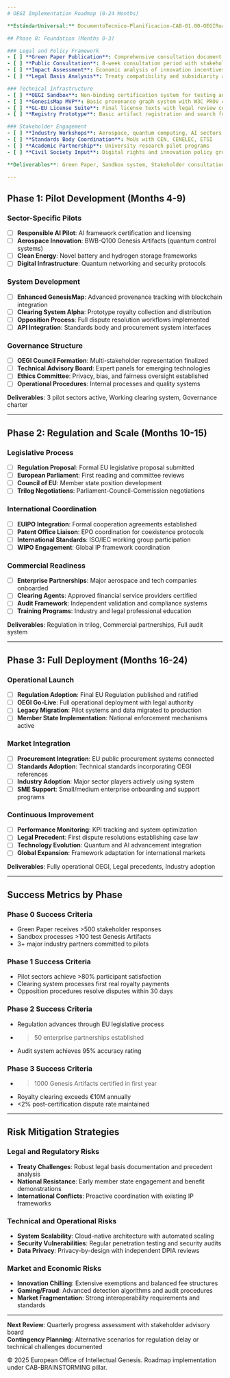 ```yaml
---
# OEGI Implementation Roadmap (0-24 Months)

**EstándarUniversal:** DocumentoTecnico-Planificacion-CAB-01.00-OEGIRoadmap-0001-v1.0-AerospaceAndQuantumUnitedAdvancedVenture-GeneracionHybrida-CROSS-AmedeoPelliccia-oegirmap1-RestoDeVidaUtil

## Phase 0: Foundation (Months 0-3)

### Legal and Policy Framework
- [ ] **Green Paper Publication**: Comprehensive consultation document on Genesis IP rights
- [ ] **Public Consultation**: 8-week consultation period with stakeholder submissions
- [ ] **Impact Assessment**: Economic analysis of innovation incentives vs. access costs
- [ ] **Legal Basis Analysis**: Treaty compatibility and subsidiarity assessment

### Technical Infrastructure
- [ ] **OEGI Sandbox**: Non-binding certification system for testing and validation
- [ ] **GenesisMap MVP**: Basic provenance graph system with W3C PROV compliance
- [ ] **GL-EU License Suite**: Final license texts with legal review completed
- [ ] **Registry Prototype**: Basic artifact registration and search functionality

### Stakeholder Engagement
- [ ] **Industry Workshops**: Aerospace, quantum computing, AI sectors
- [ ] **Standards Body Coordination**: MoUs with CEN, CENELEC, ETSI
- [ ] **Academic Partnership**: University research pilot programs
- [ ] **Civil Society Input**: Digital rights and innovation policy groups

**Deliverables**: Green Paper, Sandbox system, Stakeholder consultation report

---
```


## Phase 1: Pilot Development (Months 4-9)

### Sector-Specific Pilots
- [ ] **Responsible AI Pilot**: AI framework certification and licensing
- [ ] **Aerospace Innovation**: BWB-Q100 Genesis Artifacts (quantum control systems)
- [ ] **Clean Energy**: Novel battery and hydrogen storage frameworks
- [ ] **Digital Infrastructure**: Quantum networking and security protocols

### System Development
- [ ] **Enhanced GenesisMap**: Advanced provenance tracking with blockchain integration
- [ ] **Clearing System Alpha**: Prototype royalty collection and distribution
- [ ] **Opposition Process**: Full dispute resolution workflows implemented
- [ ] **API Integration**: Standards body and procurement system interfaces

### Governance Structure
- [ ] **OEGI Council Formation**: Multi-stakeholder representation finalized
- [ ] **Technical Advisory Board**: Expert panels for emerging technologies
- [ ] **Ethics Committee**: Privacy, bias, and fairness oversight established
- [ ] **Operational Procedures**: Internal processes and quality systems

**Deliverables**: 3 pilot sectors active, Working clearing system, Governance charter

---

## Phase 2: Regulation and Scale (Months 10-15)

### Legislative Process
- [ ] **Regulation Proposal**: Formal EU legislative proposal submitted
- [ ] **European Parliament**: First reading and committee reviews
- [ ] **Council of EU**: Member state position development
- [ ] **Trilog Negotiations**: Parliament-Council-Commission negotiations

### International Coordination
- [ ] **EUIPO Integration**: Formal cooperation agreements established
- [ ] **Patent Office Liaison**: EPO coordination for coexistence protocols
- [ ] **International Standards**: ISO/IEC working group participation
- [ ] **WIPO Engagement**: Global IP framework coordination

### Commercial Readiness
- [ ] **Enterprise Partnerships**: Major aerospace and tech companies onboarded
- [ ] **Clearing Agents**: Approved financial service providers certified
- [ ] **Audit Framework**: Independent validation and compliance systems
- [ ] **Training Programs**: Industry and legal professional education

**Deliverables**: Regulation in trilog, Commercial partnerships, Full audit system

---

## Phase 3: Full Deployment (Months 16-24)

### Operational Launch
- [ ] **Regulation Adoption**: Final EU Regulation published and ratified
- [ ] **OEGI Go-Live**: Full operational deployment with legal authority
- [ ] **Legacy Migration**: Pilot systems and data migrated to production
- [ ] **Member State Implementation**: National enforcement mechanisms active

### Market Integration
- [ ] **Procurement Integration**: EU public procurement systems connected
- [ ] **Standards Adoption**: Technical standards incorporating OEGI references
- [ ] **Industry Adoption**: Major sector players actively using system
- [ ] **SME Support**: Small/medium enterprise onboarding and support programs

### Continuous Improvement
- [ ] **Performance Monitoring**: KPI tracking and system optimization
- [ ] **Legal Precedent**: First dispute resolutions establishing case law
- [ ] **Technology Evolution**: Quantum and AI advancement integration
- [ ] **Global Expansion**: Framework adaptation for international markets

**Deliverables**: Fully operational OEGI, Legal precedents, Industry adoption

---

## Success Metrics by Phase

### Phase 0 Success Criteria
- Green Paper receives >500 stakeholder responses
- Sandbox processes >100 test Genesis Artifacts
- 3+ major industry partners committed to pilots

### Phase 1 Success Criteria
- Pilot sectors achieve >80% participant satisfaction
- Clearing system processes first real royalty payments
- Opposition procedures resolve disputes within 30 days

### Phase 2 Success Criteria
- Regulation advances through EU legislative process
- >50 enterprise partnerships established
- Audit system achieves 95% accuracy rating

### Phase 3 Success Criteria
- >1000 Genesis Artifacts certified in first year
- Royalty clearing exceeds €10M annually
- <2% post-certification dispute rate maintained

---

## Risk Mitigation Strategies

### Legal and Regulatory Risks
- **Treaty Challenges**: Robust legal basis documentation and precedent analysis
- **National Resistance**: Early member state engagement and benefit demonstrations
- **International Conflicts**: Proactive coordination with existing IP frameworks

### Technical and Operational Risks
- **System Scalability**: Cloud-native architecture with automated scaling
- **Security Vulnerabilities**: Regular penetration testing and security audits
- **Data Privacy**: Privacy-by-design with independent DPIA reviews

### Market and Economic Risks
- **Innovation Chilling**: Extensive exemptions and balanced fee structures
- **Gaming/Fraud**: Advanced detection algorithms and audit procedures
- **Market Fragmentation**: Strong interoperability requirements and standards

---

**Next Review**: Quarterly progress assessment with stakeholder advisory board  
**Contingency Planning**: Alternative scenarios for regulation delay or technical challenges documented

© 2025 European Office of Intellectual Genesis. Roadmap implementation under CAB-BRAINSTORMING pillar.